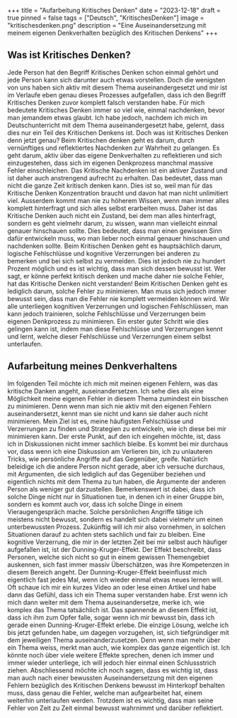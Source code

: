 +++
title = "Aufarbeitung Kritisches Denken"
date = "2023-12-18"
draft = true
pinned = false
tags = ["Deutsch", "KritischesDenken"]
image = "kritischesdenken.png"
description = "Eine Auseinandersetzung mit meinem eigenen Denkverhalten bezüglich des Kritischen Denkens"
+++
## Was ist Kritisches Denken?

Jede Person hat den Begriff Kritisches Denken schon einmal gehört und jede Person kann sich darunter auch etwas vorstellen. Doch die wenigsten von uns haben sich aktiv mit diesem Thema auseinandergesetzt und mir ist im Verlaufe eben genau dieses Prozesses aufgefallen, dass ich den Begriff Kritisches Denken zuvor komplett falsch verstanden habe. Für mich bedeutete Kritisches Denken immer so viel wie, einmal nachdenken, bevor man jemandem etwas glaubt. Ich habe jedoch, nachdem ich mich im Deutschunterricht mit dem Thema auseinandergesetzt habe, gelernt, dass dies nur ein Teil des Kritischen Denkens ist. Doch was ist Kritisches Denken denn jetzt genau? Beim Kritischen denken geht es darum, durch vernünftiges und reflektiertes Nachdenken zur Wahrheit zu gelangen. Es geht darum, aktiv über das eigene Denkverhalten zu reflektieren und sich einzugestehen, dass sich im eigenen Denkprozess manchmal massive Fehler einschleichen. Das Kritische Nachdenken ist ein aktiver Zustand und ist daher auch anstrengend aufrecht zu erhalten. Das bedeutet, dass man nicht die ganze Zeit kritisch denken kann. Dies ist so, weil man für das Kritische Denken Konzentration braucht und davon hat man nicht unlimitiert viel. Ausserdem kommt man nie zu höherem Wissen, wenn man immer alles komplett hinterfragt und sich alles selbst erarbeiten muss. Daher ist das Kritische Denken auch nicht ein Zustand, bei dem man alles hinterfragt, sondern es geht vielmehr darum, zu wissen, wann man vielleicht einmal genauer hinschauen sollte. Dies bedeutet, dass man einen gewissen Sinn dafür entwickeln muss, wo man lieber noch einmal genauer hinschauen und nachdenken sollte. Beim Kritischen Denken geht es hauptsächlich darum, logische Fehlschlüsse und kognitive Verzerrungen bei anderen zu bemerken und bei sich selbst zu vermeiden. Dies ist jedoch nie zu hundert Prozent möglich und es ist wichtig, dass man sich dessen bewusst ist. Wer sagt, er könne perfekt kritisch denken und mache daher nie solche Fehler, hat das Kritische Denken nicht verstanden! Beim Kritischen Denken geht es lediglich darum, solche Fehler zu minimieren. Man muss sich jedoch immer bewusst sein, dass man die Fehler nie komplett vermeiden können wird. Wir alle unterliegen kognitiven Verzerrungen und logischen Fehlschlüssen, man kann jedoch trainieren, solche Fehlschlüsse und Verzerrungen beim eigenen Denkprozess zu minimieren. Ein erster guter Schritt wie dies gelingen kann ist, indem man diese Fehlschlüsse und Verzerrungen kennt und lernt, welche dieser Fehlschlüsse und Verzerrungen einem selbst unterlaufen.

## Aufarbeitung meines Denkverhaltens


Im folgenden Teil möchte ich mich mit meinen eigenen Fehlern, was das kritische Danken angeht, auseinandersetzen. Ich sehe dies als eine Möglichkeit meine eigenen Fehler in diesem Thema zumindest ein bisschen zu minimieren. Denn wenn man sich nie aktiv mit den eigenen Fehlern auseinandersetzt, kennt man sie nicht und kann sie daher auch nicht minimieren. Mein Ziel ist es, meine häufigsten Fehlschlüsse und Verzerrungen zu finden und Strategien zu entwickeln, wie ich diese bei mir minimieren kann. Der erste Punkt, auf den ich eingehen möchte, ist, dass ich in Diskussionen nicht immer sachlich bleibe. Es kommt bei mir durchaus vor, dass wenn ich eine Diskussion am Verlieren bin, ich zu unlauteren Tricks, wie persönliche Angriffe auf das Gegenüber, greife. Natürlich beleidige ich die andere Person nicht gerade, aber ich versuche durchaus, mit Argumenten, die sich lediglich auf das Gegenüber beziehen und eigentlich nichts mit dem Thema zu tun haben, die Argumente der anderen Person als weniger gut darzustellen. Bemerkenswert ist dabei, dass ich solche Dinge nicht nur in Situationen tue, in denen ich in einer Gruppe bin, sondern es kommt auch vor, dass ich solche Dinge in einem Vieraugengespräch mache. Solche persönlichen Angriffe tätige ich meistens nicht bewusst, sondern es handelt sich dabei vielmehr um einen unterbewussten Prozess. Zukünftig will ich mir also vornehmen, in solchen Situationen darauf zu achten stets sachlich und fair zu bleiben. Eine kognitive Verzerrung, die mir in der letzten Zeit bei mir selbst auch häufiger aufgefallen ist, ist der Dunning-Kruger-Effekt. Der Effekt beschreibt, dass Personen, welche sich nicht so gut in einem gewissen Themengebiet auskennen, sich fast immer massiv Überschätzen, was ihre Kompetenzen in diesem Bereich angeht. Der Dunning-Kruger-Effekt beeinflusst mich eigentlich fast jedes Mal, wenn ich wieder einmal etwas neues lernen will. Oft schaue ich mir ein kurzes Video an oder lese einen Artikel und habe dann das Gefühl, dass ich ein Thema super verstanden habe. Erst wenn ich mich dann weiter mit dem Thema auseinandersetze, merke ich, wie komplex das Thema tatsächlich ist. Das spannende an diesem Effekt ist, dass ich ihm zum Opfer falle, sogar wenn ich mir bewusst bin, dass ich gerade einen Dunning-Kruger-Effekt erlebe. Die einzige Lösung, welche ich bis jetzt gefunden habe, um dagegen vorzugehen, ist, sich tiefgründiger mit dem jeweiligen Thema auseinanderzusetzen. Denn wenn man mehr über ein Thema weiss, merkt man auch, wie komplex das ganze eigentlich ist.
Ich könnte noch über viele weitere Effekte sprechen, denen ich immer und immer wieder unterliege, ich will jedoch hier einmal einen Schlussstrich ziehen. Abschliessend möchte ich noch sagen, dass es wichtig ist, dass man auch nach einer bewussten Auseinandersetzung mit den eigenen Fehlern bezüglich des Kritischen Denkens bewusst im Hinterkopf behalten muss, dass genau die Fehler, welche man aufgearbeitet hat, einem weiterhin unterlaufen werden. Trotzdem ist es wichtig, dass man seine Fehler von Zeit zu Zeit einmal bewusst wahrnimmt und darüber reflektiert.